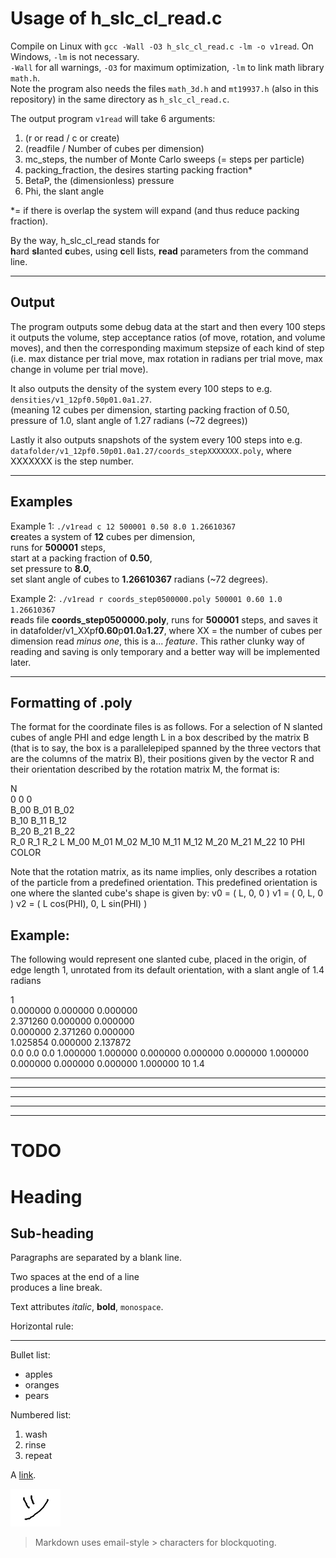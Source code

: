 Usage of h_slc_cl_read.c
========================

Compile on Linux with `gcc -Wall -O3 h_slc_cl_read.c -lm -o v1read`. On Windows, `-lm` is not necessary.  
`-Wall` for all warnings, `-O3` for maximum optimization, `-lm` to link math library `math.h`.  
Note the program also needs the files `math_3d.h` and `mt19937.h` (also in this repository) in the same directory as `h_slc_cl_read.c`.

The output program `v1read` will take 6 arguments:  
  1. (r or read / c or create)
  2. (readfile / Number of cubes per dimension)
  3. mc_steps, the number of Monte Carlo sweeps (= steps per particle)
  4. packing_fraction, the desires starting packing fraction*
  5. BetaP, the (dimensionless) pressure
  6. Phi, the slant angle

*= if there is overlap the system will expand (and thus reduce packing fraction).

By the way, h_slc_cl_read stands for  
**h**ard **sl**anted **c**ubes, using **c**ell **l**ists, **read** parameters from the command line.

---
## Output

The program outputs some debug data at the start and then every 100 steps it outputs the volume, step acceptance ratios (of move, rotation, and volume moves), and then the corresponding maximum stepsize of each kind of step (i.e. max distance per trial move, max rotation in radians per trial move, max change in volume per trial move).

It also outputs the density of the system every 100 steps to e.g. `densities/v1_12pf0.50p01.0a1.27`.  
(meaning 12 cubes per dimension, starting packing fraction of 0.50, pressure of 1.0, slant angle of 1.27 radians (~72 degrees))

Lastly it also outputs snapshots of the system every 100 steps into e.g. `datafolder/v1_12pf0.50p01.0a1.27/coords_stepXXXXXXX.poly`, where XXXXXXX is the step number.

---
## Examples

Example 1: `./v1read c 12 500001 0.50 8.0 1.26610367`  
**c**reates a system of **12** cubes per dimension,  
runs for **500001** steps,  
start at a packing fraction of **0.50**,  
set pressure to **8.0**,  
set slant angle of cubes to **1.26610367** radians (~72 degrees).

Example 2: `./v1read r coords_step0500000.poly 500001 0.60 1.0 1.26610367`  
**r**eads file **coords_step0500000.poly**, runs for **500001** steps,
and saves it in datafolder/v1_XXpf**0.60**p**01.0**a**1.27**, 
where XX = the number of cubes per dimension read _minus one_, this is a... _feature_. This rather clunky way of reading and saving is only temporary and a better way will be implemented later.

---
## Formatting of .poly
The format for the coordinate files is as follows.
For a selection of N slanted cubes of angle PHI and edge length L in a box described
by the matrix B (that is to say, the box is a parallelepiped spanned by the three
vectors that are the columns of the matrix B), their positions given by the vector R
and their orientation described by the rotation matrix M, the format is:

N  
0 0 0  
B_00 B_01 B_02  
B_10 B_11 B_12  
B_20 B_21 B_22  
R_0 R_1 R_2 L M_00 M_01 M_02 M_10 M_11 M_12 M_20 M_21 M_22 10 PHI COLOR  
 
Note that the rotation matrix, as its name implies, only describes a rotation of the 
particle from a predefined orientation. This predefined orientation is one where the
slanted cube's shape is given by:
v0 = ( L, 0, 0 )
v1 = ( 0, L, 0 )
v2 = ( L cos(PHI), 0, L sin(PHI) )

## Example:

The following would represent one slanted cube, placed in the origin, of edge length 1, unrotated from its default orientation, with a slant angle of 1.4 radians

1  
0.000000 0.000000 0.000000  
2.371260 0.000000 0.000000  
0.000000 2.371260 0.000000  
1.025854 0.000000 2.137872  
0.0 0.0 0.0 1.000000 1.000000 0.000000 0.000000 0.000000 1.000000 0.000000 0.000000 0.000000 1.000000 10 1.4  

--- 
--- 
--- 
--- 
--- 
TODO
====

Heading
=======

## Sub-heading

Paragraphs are separated
by a blank line.

Two spaces at the end of a line  
produces a line break.

Text attributes _italic_, 
**bold**, `monospace`.

Horizontal rule:

---

Bullet list:

  * apples
  * oranges
  * pears

Numbered list:

  1. wash
  2. rinse
  3. repeat

A [link][example].

  [example]: http://example.com

![Image](Image_icon.png "icon")

> Markdown uses email-style > characters for blockquoting.